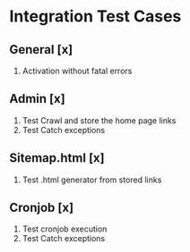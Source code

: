 # Integration Test Cases

## General [x]

1. Activation without fatal errors

## Admin [x]

1. Test Crawl and store the home page links
2. Test Catch exceptions

## Sitemap.html [x]

1. Test .html generator from stored links

## Cronjob [x]

1. Test cronjob execution
2. Test Catch exceptions

